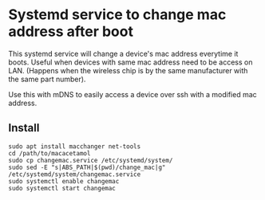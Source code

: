 # Systemd service to change mac address after boot

This systemd service will change a device's mac address everytime it boots.
Useful when devices with same mac address need to be access on LAN. (Happens
when the wireless chip is by the same manufacturer with the same part number).

Use this with mDNS to easily access a device over ssh with a modified mac
address.

## Install 

```
sudo apt install macchanger net-tools
cd /path/to/macacetamol
sudo cp changemac.service /etc/systemd/system/
sudo sed -E "s|ABS_PATH|$(pwd)/change_mac|g" /etc/systemd/system/changemac.service
sudo systemctl enable changemac
sudo systemctl start changemac
```
